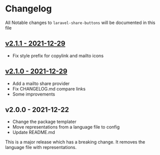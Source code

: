 # Changelog

All Notable changes to `laravel-share-buttons` will be documented in this file

## [v2.1.1 - 2021-12-29](https://github.com/kudashevs/laravel-share-buttons/compare/v2.1.0...v2.1.1)

- Fix style prefix for copylink and mailto icons

## [v2.1.0 - 2021-12-29](https://github.com/kudashevs/laravel-share-buttons/compare/v2.0.0...v2.1.0)

- Add a mailto share provider
- Fix CHANGELOG.md compare links
- Some improvements

## v2.0.0 - 2021-12-22

- Change the package templater
- Move representations from a language file to config
- Update README.md

This is a major release which has a breaking change. It removes the language file with representations.
